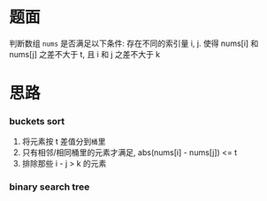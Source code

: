 # 题面
判断数组 `nums` 是否满足以下条件:
存在不同的索引量 i, j. 使得 nums[i] 和 nums[j] 之差不大于 t, 且 i 和 j
之差不大于 k

# 思路
### buckets sort
1. 将元素按 t 差值分到`桶`里
2. 只有相邻/相同桶里的元素才满足, abs(nums[i] - nums[j]) <= t
3. 排除那些 i - j > k 的元素


### binary search tree
